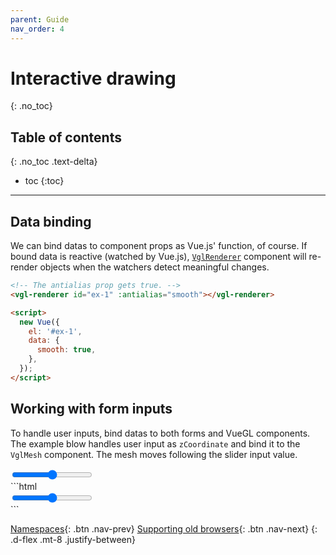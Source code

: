 ```yaml
---
parent: Guide
nav_order: 4
---
```


# Interactive drawing
{: .no_toc}

## Table of contents
{: .no_toc .text-delta}

* toc
{:toc}

---

## Data binding
We can bind datas to component props as Vue.js' function, of course. If bound data
is reactive (watched by Vue.js), [`VglRenderer`](/components/renderers/vgl-renderer)
component will re-render objects when the watchers detect meaningful changes.

```html
<!-- The antialias prop gets true. -->
<vgl-renderer id="ex-1" :antialias="smooth"></vgl-renderer>

<script>
  new Vue({
    el: '#ex-1',
    data: {
      smooth: true,
    },
  });
</script>
```

## Working with form inputs
To handle user inputs, bind datas to both forms and VueGL components. The example
blow handles user input as `zCoordinate` and bind it to the `VglMesh` component.
The mesh moves following the slider input value.

<div class="code-example">
  <div id="ex-2" class="max-width-1-2">
    <div class="aspect-1618-1000">
      <vgl-renderer>
        <vgl-sphere-geometry name="sphere"></vgl-sphere-geometry>
        <vgl-scene>
          <vgl-mesh :position="`0 0 ${zCoordinate}`" geometry="sphere"></vgl-mesh>
        </vgl-scene>
        <vgl-perspective-camera orbit-position="10 0 0"></vgl-perspective-camera>
      </vgl-renderer>
    </div>
    <input type="range" v-model="zCoordinate" min="-5" max="5">
  </div>
  <script>
    (window.vueOpts = window.vueOpts || []).push({
      el: '#ex-2',
      data: { zCoordinate: 0 },
    });
  </script>
</div>
```html
<div id="ex-2">
  <vgl-renderer>
    <vgl-sphere-geometry name="sphere"></vgl-sphere-geometry>
    <vgl-scene>
      <!-- Re-rendering will be triggered when zCoordinate changes. -->
      <vgl-mesh :position="`0 0 ${zCoordinate}`" geometry="sphere"></vgl-mesh>
    </vgl-scene>
    <vgl-perspective-camera orbit-position="10 0 0"></vgl-perspective-camera>
  </vgl-renderer>
  <!-- User can handles zCoordinate via this range input. -->
  <input type="range" v-model="zCoordinate" min="-5" max="5">
</div>
<script>
  new Vue({
    el: '#ex-2',
    data: {
      zCoordinate: 0,
    },
  });
</script>
```

[Namespaces](namespaces){: .btn .nav-prev}
[Supporting old browsers](supporting-old-browsers){: .btn .nav-next}
{: .d-flex .mt-8 .justify-between}
